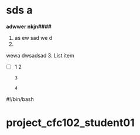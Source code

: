 # sds a

**adwwer nkjn####**

 1. as ew sad  we d
 2. 
wewa dwsadsad
 3. List item
 - [ ] 1 2
       
       3
       
       4

#!/bin/bash


# project_cfc102_student01

